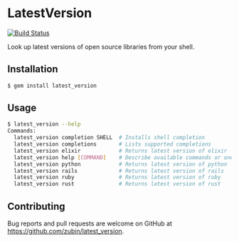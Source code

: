 # LatestVersion

[![Build Status](https://travis-ci.org/zubin/latest_version.svg?branch=master)](https://travis-ci.org/zubin/latest_version)

Look up latest versions of open source libraries from your shell.

## Installation

```sh
$ gem install latest_version
```

## Usage

```sh
$ latest_version --help
Commands:
  latest_version completion SHELL  # Installs shell completion
  latest_version completions       # Lists supported completions
  latest_version elixir            # Returns latest version of elixir
  latest_version help [COMMAND]    # Describe available commands or one specific command
  latest_version python            # Returns latest version of python
  latest_version rails             # Returns latest version of rails
  latest_version ruby              # Returns latest version of ruby
  latest_version rust              # Returns latest version of rust
```

## Contributing

Bug reports and pull requests are welcome on GitHub at https://github.com/zubin/latest_version.

